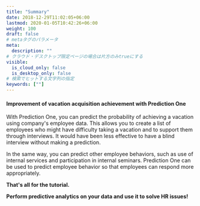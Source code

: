 ```yaml
---
title: "Summary"
date: 2018-12-29T11:02:05+06:00
lastmod: 2020-01-05T10:42:26+06:00
weight: 100
draft: false
# metaタグのパラメータ
meta:
  description: ""
# クラウド・デスクトップ限定ページの場合は片方のみtrueにする
visible:
  is_cloud_only: false
  is_desktop_only: false
# 検索でヒットする文字列の指定
keywords: [""]
---
```


#### Improvement of vacation acquisition achievement with Prediction One

With Prediction One, you can predict the probability of achieving a vacation using company's employee data. This allows you to create a list of employees who might have difficulty taking a vacation and to support them through interviews. It would have been less effective to have a blind interview without making a prediction.

In the same way, you can predict other employee behaviors, such as use of internal services and participation in internal seminars.
Prediction One can be used to predict employee behavior so that employees can respond more appropriately.

**That's all for the tutorial.**

**Perform predictive analytics on your data and use it to solve HR issues!**

